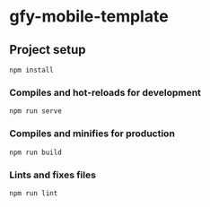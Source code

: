 <!--
 * @Author: wgj
 * @Date: 2021-03-22 19:38:41
 * @LastEditTime: 2021-03-24 18:39:13
 * @LastEditors: wgj
 * @Description:
-->

# gfy-mobile-template

## Project setup

```
npm install
```

### Compiles and hot-reloads for development

```
npm run serve
```

### Compiles and minifies for production

```
npm run build
```

### Lints and fixes files

```
npm run lint
```

<!-- ### Customize configuration

See [Configuration Reference](https://cli.vuejs.org/config/). -->
